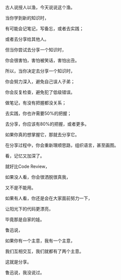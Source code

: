 古人说授人以渔，今天说说这个渔。

<!-- more -->



当你学到新的知识时，

有可能会记笔记，写备忘，或者去实践；

或者去分享给其他人。



但当你尝试去分享一个知识时，

你会很害怕，害怕被笑话，害怕出丑。



所以，当你决定去分享一个知识时，

你会努力深入，避免自己误人子弟；

你会反复检查，避免犯了低级错误。



做笔记，有没有把握都没关系；

去实践，你也许需要50%的把握；

去分享，你应该有80%的把握，或者更多。



如果你真的想掌握它，那就去分享它。

在分享过程中，你会重新理顺思路，组织语言，甚至画图。

看，记忆又加深了。



就好比Code Review，

如果没人看，你会很洒脱很真我，

又不是不能用。

如果有人看，你还是会在大家面前努力一下， 

让阳光下的代码更漂亮，

毕竟那是自家的娃。



鲁迅说，

如果你有一个主意，我有一个主意，

我们互相交互，我们就都有了两个主意。

这就是分享。



鲁迅说，我没说过。